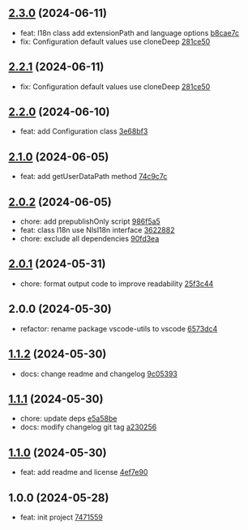 ## [2.3.0](https://github.com/tomjs/vscode/compare/vscode%402.2.0...vscode%402.3.0) (2024-06-11)

- feat: I18n class add extensionPath and language options [b8cae7c](https://github.com/tomjs/vscode/commit/b8cae7c)
- fix: Configuration default values use cloneDeep [281ce50](https://github.com/tomjs/vscode/commit/281ce50)

## [2.2.1](https://github.com/tomjs/vscode/compare/vscode%402.2.0...vscode%402.2.1) (2024-06-11)

- fix: Configuration default values use cloneDeep [281ce50](https://github.com/tomjs/vscode/commit/281ce50)

## [2.2.0](https://github.com/tomjs/vscode/compare/vscode%402.1.0...vscode%402.2.0) (2024-06-10)

- feat: add Configuration class [3e68bf3](https://github.com/tomjs/vscode/commit/3e68bf3)

## [2.1.0](https://github.com/tomjs/vscode/compare/vscode%402.0.2...vscode%402.1.0) (2024-06-05)

- feat: add getUserDataPath method [74c9c7c](https://github.com/tomjs/vscode/commit/74c9c7c)

## [2.0.2](https://github.com/tomjs/vscode/compare/vscode%402.0.1...vscode%402.0.2) (2024-06-05)

- chore: add prepublishOnly script [986f5a5](https://github.com/tomjs/vscode/commit/986f5a5)
- feat: class I18n use NlsI18n interface [3622882](https://github.com/tomjs/vscode/commit/3622882)
- chore: exclude all dependencies [90fd3ea](https://github.com/tomjs/vscode/commit/90fd3ea)

## [2.0.1](https://github.com/tomjs/vscode/compare/vscode%402.0.0...vscode%402.0.1) (2024-05-31)

- chore: format output code to improve readability [25f3c44](https://github.com/tomjs/vscode/commit/25f3c44)

## 2.0.0 (2024-05-30)

- refactor: rename package vscode-utils to vscode [6573dc4](https://github.com/tomjs/vscode/commit/6573dc4)

## [1.1.2](https://github.com/tomjs/vscode/compare/vscode-utils-v1.1.1...vscode-utils%401.1.2) (2024-05-30)

- docs: change readme and changelog [9c05393](https://github.com/tomjs/vscode/commit/9c05393)

## [1.1.1](https://github.com/tomjs/vscode/compare/vscode-utils%401.1.0...vscode-utils%401.1.1) (2024-05-30)

- chore: update deps [e5a58be](https://github.com/tomjs/vscode/commit/e5a58be)
- docs: modify changelog git tag [a230256](https://github.com/tomjs/vscode/commit/a230256)

## [1.1.0](https://github.com/tomjs/vscode/compare/vscode-utils%401.0.0...vscode-utils%401.1.0) (2024-05-30)

- feat: add readme and license [4ef7e90](https://github.com/tomjs/vscode/commit/4ef7e90)

## 1.0.0 (2024-05-28)

- feat: init project [7471559](https://github.com/tomjs/vscode/commit/7471559)
